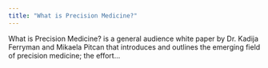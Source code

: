 ```yaml
---
title: "What is Precision Medicine?"
---
```


What is Precision Medicine? is a general audience white paper by Dr. Kadija Ferryman and Mikaela Pitcan that introduces and outlines the emerging field of precision medicine; the effort...

